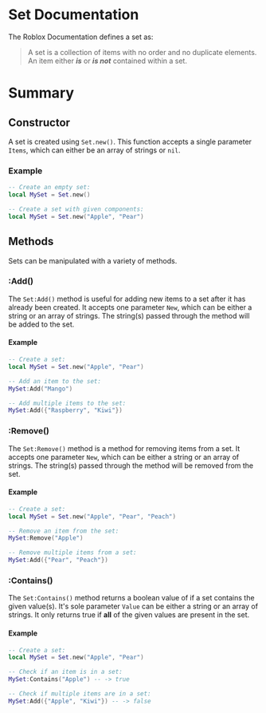 # Set Documentation
The Roblox Documentation defines a set as:
> A set is a collection of items with no order and no duplicate elements. An item either _**is**_ or _**is not**_ contained within a set.

# Summary
## Constructor
A set is created using `Set.new()`. This function accepts a single parameter `Items`, which can either be an array of strings or `nil`.
### Example
```lua
-- Create an empty set:
local MySet = Set.new()

-- Create a set with given components:
local MySet = Set.new("Apple", "Pear")
```

## Methods
Sets can be manipulated with a variety of methods.

### :Add()
The `Set:Add()` method is useful for adding new items to a set after it has already been created. It accepts one parameter `New`, which can be either a string or an array of strings. The string(s) passed through the method will be added to the set.
#### Example
```lua
-- Create a set:
local MySet = Set.new("Apple", "Pear")

-- Add an item to the set:
MySet:Add("Mango")

-- Add multiple items to the set:
MySet:Add({"Raspberry", "Kiwi"})
```

### :Remove()
The `Set:Remove()` method is a method for removing items from a set. It accepts one parameter `New`, which can be either a string or an array of strings. The string(s) passed through the method will be removed from the set.
#### Example
```lua
-- Create a set:
local MySet = Set.new("Apple", "Pear", "Peach")

-- Remove an item from the set:
MySet:Remove("Apple")

-- Remove multiple items from a set:
MySet:Add({"Pear", "Peach"})
```

### :Contains()
The `Set:Contains()` method returns a boolean value of if a set contains the given value(s). It's sole parameter `Value` can be either a string or an array of strings. It only returns true if **all** of the given values are present in the set.
#### Example
```lua
-- Create a set:
local MySet = Set.new("Apple", "Pear")

-- Check if an item is in a set:
MySet:Contains("Apple") -- -> true

-- Check if multiple items are in a set:
MySet:Add({"Apple", "Kiwi"}) -- -> false
```
